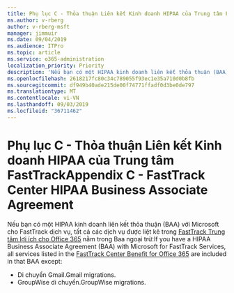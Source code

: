 ```yaml
---
title: Phụ lục C - Thỏa thuận Liên kết Kinh doanh HIPAA của Trung tâm FastTrack
ms.author: v-rberg
author: v-rberg-msft
manager: jimmuir
ms.date: 09/04/2019
ms.audience: ITPro
ms.topic: article
ms.service: o365-administration
localization_priority: Priority
description: 'Nếu bạn có một HIPAA kinh doanh liên kết thỏa thuận (BAA) với Microsoft cho FastTrack dịch vụ, tất cả các dịch vụ được liệt kê trong FastTrack Trung tâm lợi ích cho Office 365 nằm trong BAA ngoại trừ:'
ms.openlocfilehash: 2618217fc80c34c789055f93ec1e35a710d0b8fb
ms.sourcegitcommit: df949b40ade215de00f74771ffadf0d3be0de797
ms.translationtype: MT
ms.contentlocale: vi-VN
ms.lasthandoff: 09/03/2019
ms.locfileid: "36711462"
---
```

# <a name="appendix-c---fasttrack-center-hipaa-business-associate-agreement"></a><span data-ttu-id="a2e69-103">Phụ lục C - Thỏa thuận Liên kết Kinh doanh HIPAA của Trung tâm FastTrack</span><span class="sxs-lookup"><span data-stu-id="a2e69-103">Appendix C - FastTrack Center HIPAA Business Associate Agreement</span></span>

<span data-ttu-id="a2e69-104">Nếu bạn có một HIPAA kinh doanh liên kết thỏa thuận (BAA) với Microsoft cho FastTrack dịch vụ, tất cả các dịch vụ được liệt kê trong [FastTrack Trung tâm lợi ích cho Office 365](O365-fasttrack-benefit-for-office-365.md) nằm trong Baa ngoại trừ:</span><span class="sxs-lookup"><span data-stu-id="a2e69-104">If you have a HIPAA Business Associate Agreement (BAA) with Microsoft for FastTrack Services, all services listed in the [FastTrack Center Benefit for Office 365](O365-fasttrack-benefit-for-office-365.md) are included in that BAA except:</span></span> 
  
- <span data-ttu-id="a2e69-105">Di chuyển Gmail.</span><span class="sxs-lookup"><span data-stu-id="a2e69-105">Gmail migrations.</span></span>   
- <span data-ttu-id="a2e69-106">GroupWise di chuyển.</span><span class="sxs-lookup"><span data-stu-id="a2e69-106">GroupWise migrations.</span></span>
    


